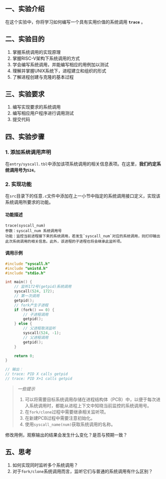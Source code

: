 ## 一、实验介绍

在这个实验中，你将学习如何编写一个具有实用价值的系统调用 **`trace`** 。

## 二、实验目的

1. 掌握系统调用的实现原理
2. 掌握RISC-V架构下系统调用的方式
3. 学会编写系统调用，并能编写相应的用例加以测试
4. 理解并掌握UNIX系统下，进程建立和组织的形式
5. 了解进程创建与克隆的基本过程

## 三、实验要求

1. 编写实现要求的系统调用
2. 编写相应用户程序进行调用测试
3. 提交代码

## 四、实验步骤

### 1. 添加系统调用声明

在`entry/syscall.tbl`中添加该项系统调用的相关信息表项。在这里，**我们约定系统调用号为`524`**。

### 2. 实现功能

在`src`目录下的任意`.c`文件中添加在上一小节中指定的系统调用接口定义，实现该系统调用所要求的功能。

#### 功能描述

```
trace(syscall_num)
参数：syscall_num 系统调用号
功能：监控当前进程接下来的系统调用，若发生`syscall_num`对应的系统调用，则打印输出此次系统调用的相关信息。此外，该进程的子进程也将会继承此监听项。
```

#### 调用示例

```c
#include "syscall.h"
#include "unistd.h"
#include "stdio.h"

int main() {
    // 监听172号(getpid)系统调用
    syscall(524, 172);
    // 第一次调用
    getpid();
    // fork产生子进程
    if (fork() == 0) {
        // 子进程调用
        getpid();
    } else {
        // 父进程取消监听
        syscall(524, -1);
        // 父进程调用
        getpid();
    }

    return 0;
}

// 输出：
// trace: PID X calls getpid
// trace: PID X+1 calls getpid
```

> *一些提示*
>
> 1. 可以将需要目标系统调用存储在进程结构体（PCB）中，以便于每次进入系统调用时，都能从进程上下文中知晓当前监控的系统调用号。
> 2. 在`fork/clone`过程中需要继承相关监听项。
> 3. 在新建PCB过程中需要注意初始化。
> 4. 使用`syscall_name(num)`获取系统调用的名称。

修改用例，观察输出的结果会发生什么变化？是否与预期一致？

## 五、思考

1. 如何实现同时监听多个系统调用？
2. 对于`fork/clone`系统调用而言，监听它们与普通的系统调用有什么区别？
